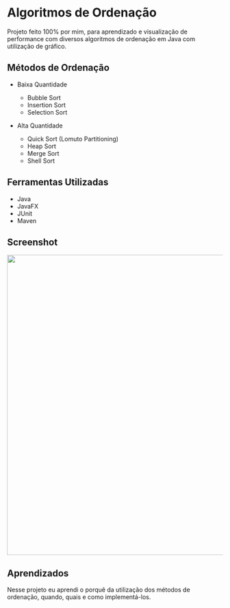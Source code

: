 
# Algoritmos de Ordenação 
Projeto feito 100% por mim, para aprendizado e visualização de performance com diversos algoritmos de ordenação em Java com utilização de gráfico.
## Métodos de Ordenação 
- Baixa Quantidade
    - Bubble Sort
    - Insertion Sort
    - Selection Sort

- Alta Quantidade
    - Quick Sort (Lomuto Partitioning)
    - Heap Sort
    - Merge Sort
    - Shell Sort



## Ferramentas Utilizadas
- Java
- JavaFX
- JUnit
- Maven

## Screenshot
<img width="700" src="https://i.imgur.com/BLr4f2J.png">


## Aprendizados

Nesse projeto eu aprendi o porquê da utilização dos métodos de ordenação, quando, quais e como implementá-los.
